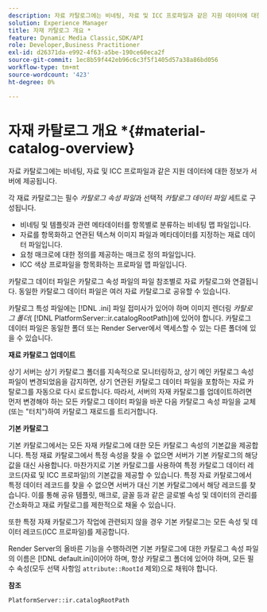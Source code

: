 ```yaml
---
description: 자료 카탈로그에는 비네팅, 자료 및 ICC 프로파일과 같은 지원 데이터에 대한 정보가 서버에 제공됩니다.
solution: Experience Manager
title: 자재 카탈로그 개요 *
feature: Dynamic Media Classic,SDK/API
role: Developer,Business Practitioner
exl-id: d26371da-e992-4f63-a5be-190ce60eca2f
source-git-commit: 1ec8b59f442eb96c6c3f5f1405d57a38a86bd056
workflow-type: tm+mt
source-wordcount: '423'
ht-degree: 0%

---
```


# 자재 카탈로그 개요 *{#material-catalog-overview}

자료 카탈로그에는 비네팅, 자료 및 ICC 프로파일과 같은 지원 데이터에 대한 정보가 서버에 제공됩니다.

각 재료 카탈로그는 필수 *카탈로그 속성 파일*&#x200B;과 선택적 *카탈로그 데이터 파일* 세트로 구성됩니다.

* 비네팅 및 템플릿과 관련 메타데이터를 항목별로 분류하는 비네팅 맵 파일입니다.
* 자료를 항목화하고 연관된 텍스쳐 이미지 파일과 메타데이터를 지정하는 재료 데이터 파일입니다.
* 요청 매크로에 대한 정의를 제공하는 매크로 정의 파일입니다.
* ICC 색상 프로파일을 항목화하는 프로파일 맵 파일입니다.

카탈로그 데이터 파일은 카탈로그 속성 파일의 파일 참조별로 자료 카탈로그와 연결됩니다. 동일한 카탈로그 데이터 파일은 여러 자료 카탈로그로 공유할 수 있습니다.

카탈로그 특성 파일에는 [!DNL .ini] 파일 접미사가 있어야 하며 이미지 렌더링 *카탈로그 폴더*( [!DNL PlatformServer::ir.catalogRootPath])에 있어야 합니다. 카탈로그 데이터 파일은 동일한 폴더 또는 Render Server에서 액세스할 수 있는 다른 폴더에 있을 수 있습니다.

**재료 카탈로그 업데이트**

상기 서버는 상기 카탈로그 폴더를 지속적으로 모니터링하고, 상기 메인 카탈로그 속성 파일이 변경되었음을 감지하면, 상기 연관된 카탈로그 데이터 파일을 포함하는 자료 카탈로그를 자동으로 다시 로드합니다. 따라서, 서버의 자재 카탈로그를 업데이트하려면 먼저 변경해야 하는 모든 카탈로그 데이터 파일을 바꾼 다음 카탈로그 속성 파일을 교체(또는 &quot;터치&quot;)하여 카탈로그 재로드를 트리거합니다.

**기본 카탈로그**

기본 카탈로그에서는 모든 자재 카탈로그에 대한 모든 카탈로그 속성의 기본값을 제공합니다. 특정 재료 카탈로그에서 특정 속성을 찾을 수 없으면 서버가 기본 카탈로그의 해당 값을 대신 사용합니다. 마찬가지로 기본 카탈로그를 사용하여 특정 카탈로그 데이터 레코드(자료 및 ICC 프로파일)의 기본값을 제공할 수 있습니다. 특정 자료 카탈로그에서 특정 데이터 레코드를 찾을 수 없으면 서버가 대신 기본 카탈로그에서 해당 레코드를 찾습니다. 이를 통해 공유 템플릿, 매크로, 글꼴 등과 같은 글로벌 속성 및 데이터의 관리를 간소화하고 재료 카탈로그를 제한적으로 채울 수 있습니다.

또한 특정 자재 카탈로그가 작업에 관련되지 않을 경우 기본 카탈로그는 모든 속성 및 데이터 레코드(ICC 프로파일)를 제공합니다.

Render Server의 올바른 기능을 수행하려면 기본 카탈로그에 대한 카탈로그 속성 파일의 이름은 [!DNL default.ini]이어야 하며, 항상 카탈로그 폴더에 있어야 하며, 모든 필수 속성(모두 선택 사항임 `attribute::RootId` 제외)으로 채워야 합니다.

**참조**

`PlatformServer::ir.catalogRootPath`
